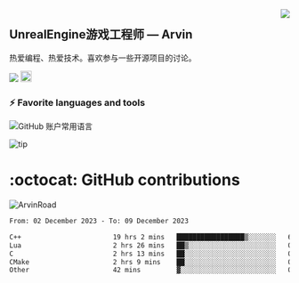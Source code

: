 <img align="right" src="https://count.getloli.com/get/@:ArvinRoad?theme=rule34">

## UnrealEngine游戏工程师 — Arvin

热爱编程、热爱技术。喜欢参与一些开源项目的讨论。

![](https://visitor-badge.glitch.me/badge?page_id=ArvinRoad.ArvinRoad)
[<img alt="github" src="https://img.shields.io/badge/github-ArvinRoad-8da0cb?style=for-the-badge&labelColor=555555&logo=github" height="20">](https://github.com/ArvinRoad)

### ⚡ Favorite languages and tools
![GitHub 账户常用语言](https://github-stats.ubrong.com/api/top-langs/?username=ArvinRoad&layout=compact&theme=tokyonight)

![tip](https://badgen.net/badge/C++/UE/orange?icon=bitcoin-lightning)

# :octocat: GitHub contributions

<img src="https://github-readme-stats.vercel.app/api?username=ArvinRoad&show_icons=true&count_private=true&theme=algolia" alt="ArvinRoad" />

<!--START_SECTION:waka-->

```txt
From: 02 December 2023 - To: 09 December 2023

C++                       19 hrs 2 mins   █████████████████▒░░░░░░░   69.49 %
Lua                       2 hrs 26 mins   ██▒░░░░░░░░░░░░░░░░░░░░░░   08.90 %
C                         2 hrs 13 mins   ██░░░░░░░░░░░░░░░░░░░░░░░   08.13 %
CMake                     2 hrs 9 mins    ██░░░░░░░░░░░░░░░░░░░░░░░   07.87 %
Other                     42 mins         ▓░░░░░░░░░░░░░░░░░░░░░░░░   02.57 %
```

<!--END_SECTION:waka-->
